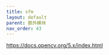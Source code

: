 ```yaml
---
title: sfm
layout: default
parent: 额外模块
nav_order: 43
---
```


https://docs.opencv.org/5.x/index.html